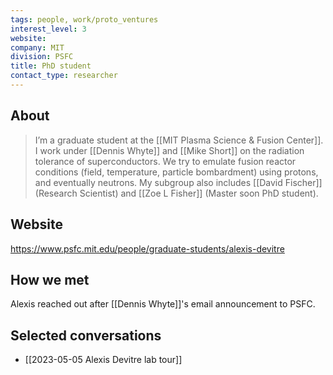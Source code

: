 ```yaml
---
tags: people, work/proto_ventures
interest_level: 3
website: 
company: MIT
division: PSFC
title: PhD student
contact_type: researcher
---
```

## About
>I’m a graduate student at the [[MIT Plasma Science & Fusion Center]]. I work under [[Dennis Whyte]] and [[Mike Short]] on the radiation tolerance of superconductors. We try to emulate fusion reactor conditions (field, temperature, particle bombardment) using protons, and eventually neutrons. My subgroup also includes [[David Fischer]] (Research Scientist) and [[Zoe L Fisher]] (Master soon PhD student).

## Website
https://www.psfc.mit.edu/people/graduate-students/alexis-devitre

## How we met
Alexis reached out after [[Dennis Whyte]]'s email announcement to PSFC.

## Selected conversations
- [[2023-05-05 Alexis Devitre lab tour]]